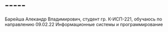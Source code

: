 # -----
Барейша Алекандр Владимирович, студент гр. К-ИСП-221, обучаюсь по направлению 09.02.22 Информационные системы и программирование
